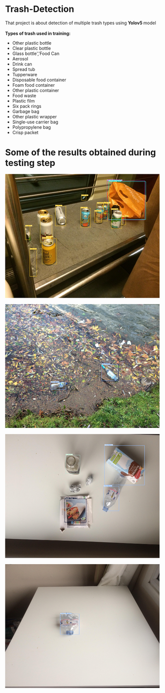 # Trash-Detection

That project is about detection of multiple trash types using <b> Yolov5 </b>model<br><br>
<b>Types of trash used in training:</b>
- Other plastic bottle 
- Clear plastic bottle
- Glass bottle','Food Can
- Aerosol
- Drink can
- Spread tub
- Tupperware
- Disposable food container
- Foam food container
- Other plastic container
- Food waste
- Plastic film
- Six pack rings
- Garbage bag
- Other plastic wrapper
- Single-use carrier bag
- Polypropylene bag
- Crisp packet

# Some of the results obtained during testing step

<img width="500"  height="400" src="https://github.com/hafid34bba/Trash-Detection/blob/main/img/000057.JPG">  
<br>
<br>

<img width="500"  height="400" src="https://github.com/hafid34bba/Trash-Detection/blob/main/img/000055.JPG">  
<br>
<br>

<img width="500"  height="400" src="https://github.com/hafid34bba/Trash-Detection/blob/main/img/000056.JPG">  
<br>
<br>
<img width="500"  height="400" src="https://github.com/hafid34bba/Trash-Detection/blob/main/img/000060.JPG">  

